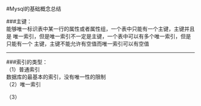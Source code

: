 #Mysql的基础概念总结

###主键：<br>
能够唯一标识表中某一行的属性或者属性组，一个表中只能有一个主键，主键并且是
唯一索引，但是唯一索引不一定是主键，一个表中可以有多个唯一索引，但是只能有一个
主键，主键不能允许有空值而唯一索引可以有空值
***
###索引的类型：<br>
（1）普通索引<br>
    数据库的最基本的索引，没有唯一性的限制<br>
（2）唯一索引<br>
    
（3）
